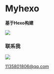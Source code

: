 # Myhexo

**基于Hexo构建**

![](https://cn.mcecy.com/image/20230102/ec5b0b425bbdab00478f93779ae225b9.jpeg)  

### 联系我

![](https://cn.mcecy.com/image/20221229/67d6c67f951fe04606acc08a1e77a81e.png)

1135801806@qq.com

